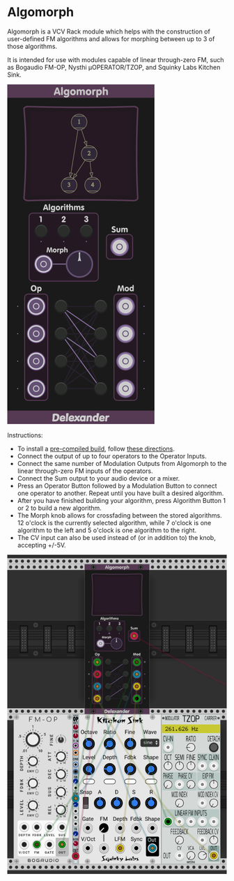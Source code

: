 # Algomorph
Algomorph is a VCV Rack module which helps with the construction of user-defined FM algorithms and allows for morphing between up to 3 of those algorithms.  

It is intended for use with modules capable of linear through-zero FM, such as Bogaudio FM-OP, Nysthi µOPERATOR/TZOP, and Squinky Labs Kitchen Sink.

![Algomorph](<res/Algomorph Components.png>)

Instructions:

* To install a [pre-compiled build](https://github.com/anlexmatos/FM-Delexander/releases/tag/AzureCI), follow [these directions](https://vcvrack.com/manual/Installing#installing-plugins-not-available-on-the-vcv-library).
* Connect the output of up to four operators to the Operator Inputs.  
* Connect the same number of Modulation Outputs from Algomorph to the linear through-zero FM inputs of the operators.  
* Connect the Sum output to your audio device or a mixer.  
* Press an Operator Button followed by a Modulation Button to connect one operator to another. Repeat until you have built a desired algorithm.  
* After you have finished building your algorithm, press Algorithm Button 1 or 2 to build a new algorithm.  
* The Morph knob allows for crossfading between the stored algorithms. 12 o'clock is the currently selected algorithm, while 7 o'clock is one algorithm to the left and 5 o'clock is one algorithm to the right.  
* The CV input can also be used instead of (or in addition to) the knob, accepting +/-5V.

![Example](res/AlgomorphOperators.png)
